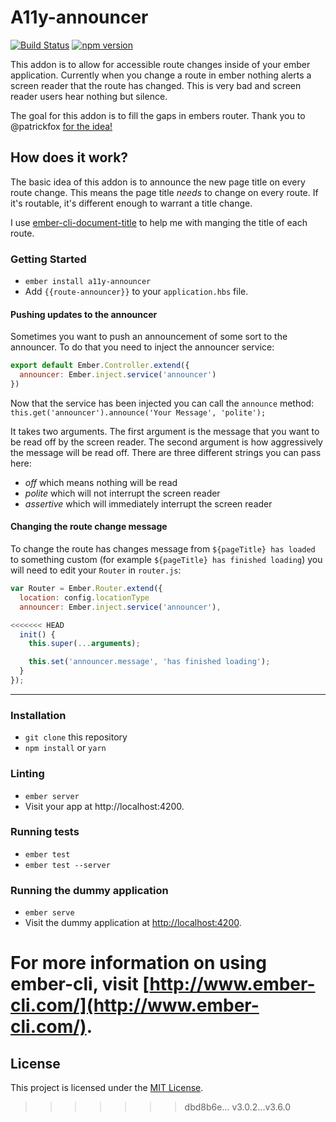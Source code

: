 # A11y-announcer
[![Build Status](https://travis-ci.org/ember-a11y/a11y-announcer.svg?branch=master)](https://travis-ci.org/ember-a11y/a11y-announcer)
[![npm version](https://badge.fury.io/js/a11y-announcer.svg)](http://badge.fury.io/js/a11y-announcer)

This addon is to allow for accessible route changes inside of your ember application.
Currently when you change a route in ember nothing alerts a screen reader that the route
has changed. This is very bad and screen reader users hear nothing but silence.

The goal for this addon is to fill the gaps in embers router. Thank you to
@patrickfox [for the idea!](https://vimeo.com/117614181)

## How does it work?
The basic idea of this addon is to announce the new page title on every route
change. This means the page title _needs_ to change on every route. If it's
routable, it's different enough to warrant a title change.

I use [ember-cli-document-title](https://github.com/kimroen/ember-cli-document-title) to help me with manging the title of each route.

### Getting Started

- `ember install a11y-announcer`
- Add `{{route-announcer}}` to your `application.hbs` file.

#### Pushing updates to the announcer

Sometimes you want to push an announcement of some sort to the announcer.
To do that you need to inject the announcer service:

```js
export default Ember.Controller.extend({
  announcer: Ember.inject.service('announcer')
})
```

Now that the service has been injected you can call the `announce` method:
`this.get('announcer').announce('Your Message', 'polite');`

It takes two arguments. The first argument is the message that you want to be
read off by the screen reader. The second argument is how aggressively the message
will be read off. There are three different strings you can pass here:

- _off_ which means nothing will be read
- _polite_ which will not interrupt the screen reader
- _assertive_ which will immediately interrupt the screen reader

#### Changing the route change message

To change the route has changes message from `${pageTitle} has loaded` to
something custom (for example `${pageTitle} has finished loading`) you will
need to edit your `Router` in `router.js`:

```js
var Router = Ember.Router.extend({
  location: config.locationType
  announcer: Ember.inject.service('announcer'),

<<<<<<< HEAD
  init() {
    this.super(...arguments);

    this.set('announcer.message', 'has finished loading');
  }
});
```
---
### Installation

* `git clone` this repository
* `npm install` or `yarn`

### Linting

* `ember server`
* Visit your app at http://localhost:4200.

### Running tests

* `ember test`
* `ember test --server`

### Running the dummy application

* `ember serve`
* Visit the dummy application at [http://localhost:4200](http://localhost:4200).

For more information on using ember-cli, visit [http://www.ember-cli.com/](http://www.ember-cli.com/).
=======
License
------------------------------------------------------------------------------

This project is licensed under the [MIT License](LICENSE.md).
>>>>>>> dbd8b6e... v3.0.2...v3.6.0
